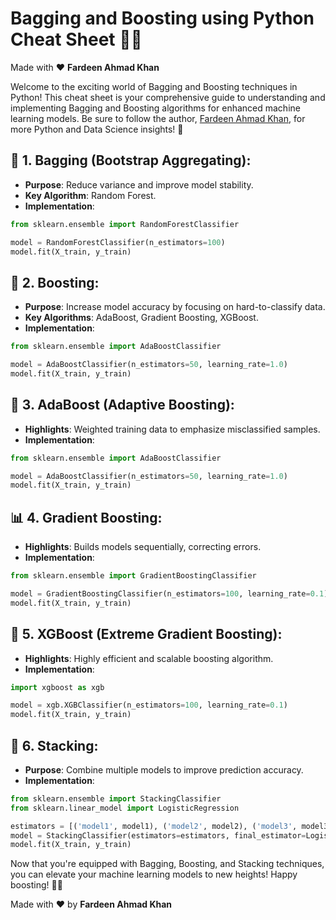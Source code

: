# Bagging and Boosting using Python Cheat Sheet 🎯🚀

Made with :heart: **Fardeen Ahmad Khan**

Welcome to the exciting world of Bagging and Boosting techniques in Python! This cheat sheet is your comprehensive guide to understanding and implementing Bagging and Boosting algorithms for enhanced machine learning models. Be sure to follow the author, [Fardeen Ahmad Khan](https://github.com/I-Fardeen), for more Python and Data Science insights! 🙌

## 👜 **1. Bagging (Bootstrap Aggregating)**:
   - **Purpose**: Reduce variance and improve model stability.
   - **Key Algorithm**: Random Forest.
   - **Implementation**:

   ```python
   from sklearn.ensemble import RandomForestClassifier

   model = RandomForestClassifier(n_estimators=100)
   model.fit(X_train, y_train)
   ```

## 🚀 **2. Boosting**:
   - **Purpose**: Increase model accuracy by focusing on hard-to-classify data.
   - **Key Algorithms**: AdaBoost, Gradient Boosting, XGBoost.
   - **Implementation**:

   ```python
   from sklearn.ensemble import AdaBoostClassifier

   model = AdaBoostClassifier(n_estimators=50, learning_rate=1.0)
   model.fit(X_train, y_train)
   ```

## 🔗 **3. AdaBoost (Adaptive Boosting)**:
   - **Highlights**: Weighted training data to emphasize misclassified samples.
   - **Implementation**:

   ```python
   from sklearn.ensemble import AdaBoostClassifier

   model = AdaBoostClassifier(n_estimators=50, learning_rate=1.0)
   model.fit(X_train, y_train)
   ```

## 📊 **4. Gradient Boosting**:
   - **Highlights**: Builds models sequentially, correcting errors.
   - **Implementation**:

   ```python
   from sklearn.ensemble import GradientBoostingClassifier

   model = GradientBoostingClassifier(n_estimators=100, learning_rate=0.1)
   model.fit(X_train, y_train)
   ```

## 🚀 **5. XGBoost (Extreme Gradient Boosting)**:
   - **Highlights**: Highly efficient and scalable boosting algorithm.
   - **Implementation**:

   ```python
   import xgboost as xgb

   model = xgb.XGBClassifier(n_estimators=100, learning_rate=0.1)
   model.fit(X_train, y_train)
   ```

## 🔄 **6. Stacking**:
   - **Purpose**: Combine multiple models to improve prediction accuracy.
   - **Implementation**:

   ```python
   from sklearn.ensemble import StackingClassifier
   from sklearn.linear_model import LogisticRegression

   estimators = [('model1', model1), ('model2', model2), ('model3', model3)]
   model = StackingClassifier(estimators=estimators, final_estimator=LogisticRegression())
   model.fit(X_train, y_train)
   ```

Now that you're equipped with Bagging, Boosting, and Stacking techniques, you can elevate your machine learning models to new heights! Happy boosting! 🎯🚀

Made with :heart: by **Fardeen Ahmad Khan**
